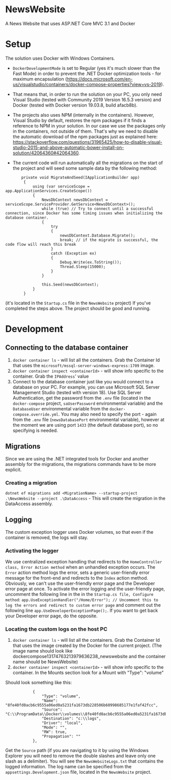 # NewsWebsite
A News Website that uses ASP.NET Core MVC 3.1 and Docker

# Setup
The solution uses Docker with Windows Containers.
* `DockerDevelopmentMode` is set to Regular (yes it's much slower than the Fast Mode) in order to prevent the .NET Docker optimization tools - for maximum encapsulation (https://docs.microsoft.com/en-us/visualstudio/containers/docker-compose-properties?view=vs-2019).
* That means that, in order to run the solution on your PC, you only need Visual Studio (tested with Community 2019 Version 16.5.3 version) and Docker (tested with Docker version 19.03.8, build afacb8b).
* The projects also uses NPM (internally in the containers). However, Visual Studio by default, restores the npm packages if it finds a reference to NPM in your solution. In our case we use the packages only in the containers, not outside of them. That's why we need to disable the automatic download of the npm packages just as explained here: https://stackoverflow.com/questions/31965425/how-to-disable-visual-studio-2015-and-above-automatic-bower-install-on-solution/42064360#42064360.

* The current code will run automatically all the migrations on the start of the project and will seed some sample data by the following method:
```
       private void MigrateAndSeed(IApplicationBuilder app)
        {
            using (var serviceScope = app.ApplicationServices.CreateScope())
            {
                NewsDbContext newsDbContext = serviceScope.ServiceProvider.GetService<NewsDbContext>();
                while (true) // Try to connect until a successful connection, since Docker has some timing issues when initializing the database container.
                {
                    try
                    {
                        newsDbContext.Database.Migrate();
                        break; // if the migrate is successful, the code flow will reach this break
                    }
                    catch (Exception ex)
                    {
                        Debug.Write(ex.ToString());
                        Thread.Sleep(15000);
                    }
                }

                this.Seed(newsDbContext);
            }
        }
```
(it's located in the `Startup.cs` file in the `NewsWebsite` project)
If you've completed the steps above. The project should be good and running.

# Development
## Connecting to the database container
1. `docker container ls` - will list all the containers. Grab the Container Id that uses the `microsoft/mssql-server-windows-express:1709` image.
2. `docker container inspect <containerId>` - will show info specific to the container. Grab the `IPAddress`' value
3. Connect to the database container just like you would connect to a database on your PC. For example, you can use Microsoft SQL Server Management Studio (tested with version 18). Use SQL Server Authentication, get the password from the `.env` file (located in the `docker-compose` project, `saUserPassword` environmental variable) and the `DatabaseUser` environmental variable from the `docker-compose.override.yml`. You may also need to specify the port - again from the `.env` file (`newsDatabasePort` environmental variable), however at the moment we are using port `1433` (the default database port), so no specifying is needed.

## Migrations
Since we are using the .NET integrated tools for Docker and another assembly for the migrations, the migrations commands have to be more explicit.
### Creating a migration
`dotnet ef migrations add <MigrationName> --startup-project .\NewsWebsite --project .\DataAccess` - This will create the migration in the DataAccess assembly.

## Logging
The custom exception logger uses Docker volumes, so that even if the container is removed, the logs will stay.
### Activating the logger
We use centralized exception handling that redirects to the `HomeController class, Error Action method` when an unhandled exception occurs. The `Error` action method logs the error, sets a generic user-friendly error message for the front-end and redirects to the `Index` action method.
Obviously, we can't use the user-friendly error page and the Developer error page at once. To activate the error logging and the user-friendly page, uncomment the following line in the in the `Startup.cs file, Configure method`: `app.UseExceptionHandler("/Home/Error"); // Uncomment this to log the errors and redirect to custom error page` and comment out the following line `app.UseDeveloperExceptionPage();`. If you want to get back your Developer error page, do the opposite.
### Locating the custom logs on the host PC
1. `docker container ls` - will list all the containers. Grab the Container Id that uses the image created by the Docker for the current project. (The image name should look like dockercompose13174763213979636238_newswebsite and the container name should be NewsWebsite)
2. `docker container inspect <containerId>` - will show info specific to the container.  In the Mounts section look for a Mount with  "Type": "volume"

Should look something like this:
```
            {
                "Type": "volume",
                "Name": "8fe40fd0acb6c9555a06ed0a5231fa1673db228506b60998685177e1faf42fcc",
                "Source": "C:\\ProgramData\\Docker\\volumes\\8fe40fd0acb6c9555a06ed0a5231fa1673db228506b60998685177e1faf42fcc\\_data",
                "Destination": "c:\\logs",
                "Driver": "local",
                "Mode": "",
                "RW": true,
                "Propagation": ""
            },
```
Get the `Source` path (if you are navigating to it by using the Windows Explorer you will need to remove the double slashes and leave only one slash as a delimiter).
You will see the `NewsWebsiteLogs.txt` that contains the logged information.
The log name can be specified from the `appsettings.Development.json` file, located in the `NewsWebsite` project.

